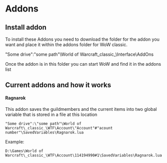 # Addons
## Install addon
To install these Addons you need to download the folder for the addon you want and place it within the addons folder for WoW classic. 

"Some drive":\"some path"\World of Warcraft\_classic_\Interface\AddOns

Once the addon is in this folder you can start WoW and find it in the addons list

## Current addons and how it works

#### Ragnarok
This addon saves the guildmembers and the current items into two global variable that is stored in a file at this location

```
"Some drive":\"some path"\World of Warcraft\_classic_\WTF\Account\"Account"#"acount number"\SavedVariables\Ragnarok.lua
```

Example:

```
D:\Games\World of Warcraft\_classic_\WTF\Account\114194990#1\SavedVariables\Ragnarok.lua
```
